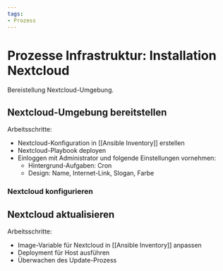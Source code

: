 ```yaml
---
tags:
- Prozess
---
```

# Prozesse Infrastruktur: Installation Nextcloud
Bereistellung Nextcloud-Umgebung.

## Nextcloud-Umgebung bereitstellen

Arbeitsschritte:
* Nextcloud-Konfiguration in [[Ansible Inventory]] erstellen
* Nextcloud-Playbook deployen
* Einloggen mit Administrator und folgende Einstellungen vornehmen:
	* Hintergrund-Aufgaben: Cron
	* Design: Name, Internet-Link, Slogan, Farbe

### Nextcloud konfigurieren



## Nextcloud aktualisieren

Arbeitsschritte:
* Image-Variable für Nextcloud in [[Ansible Inventory]] anpassen
* Deployment für Host  ausführen
* Überwachen des Update-Prozess